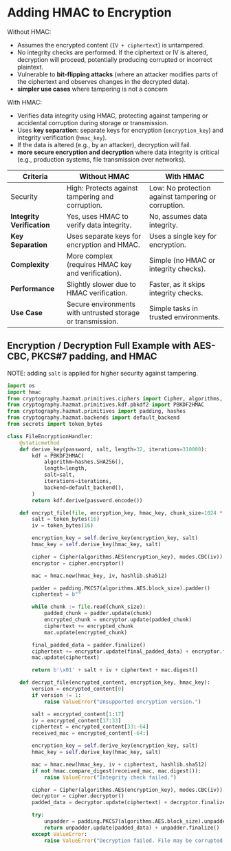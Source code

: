 # Adding HMAC to Encryption

Without HMAC:

* Assumes the encrypted content (`IV + ciphertext`) is untampered.
* No integrity checks are performed. If the ciphertext or IV is altered, decryption will proceed, potentially producing corrupted or incorrect plaintext.
* Vulnerable to **bit-flipping attacks** (where an attacker modifies parts of the ciphertext and observes changes in the decrypted data).
* **simpler use cases** where tampering is not a concern

With HMAC:

* Verifies data integrity using HMAC, protecting against tampering or accidental corruption during storage or transmission.
* Uses **key separation**: separate keys for encryption (`encryption_key`) and integrity verification (`hmac_key`).
* If the data is altered (e.g., by an attacker), decryption will fail.
* **more secure encryption and decryption** where data integrity is critical (e.g., production systems, file transmission over networks).

| Criteria                   | Without HMAC                                                | With HMAC                                           |
| -------------------------- | ----------------------------------------------------------- | --------------------------------------------------- |
| Security                   | High: Protects against tampering and corruption.            | Low: No protection against tampering or corruption. |
| **Integrity Verification** | Yes, uses HMAC to verify data integrity.                    | No, assumes data integrity.                         |
| **Key Separation**         | Uses separate keys for encryption and HMAC.                 | Uses a single key for encryption.                   |
| **Complexity**             | More complex (requires HMAC key and verification).          | Simple (no HMAC or integrity checks).               |
| **Performance**            | Slightly slower due to HMAC verification.                   | Faster, as it skips integrity checks.               |
| **Use Case**               | Secure environments with untrusted storage or transmission. | Simple tasks in trusted environments.               |

## Encryption / Decryption Full Example with AES-CBC, PKCS#7 padding, and HMAC

NOTE: adding `salt` is applied for higher security against tampering.

```python
import os
import hmac
from cryptography.hazmat.primitives.ciphers import Cipher, algorithms, modes
from cryptography.hazmat.primitives.kdf.pbkdf2 import PBKDF2HMAC
from cryptography.hazmat.primitives import padding, hashes
from cryptography.hazmat.backends import default_backend
from secrets import token_bytes

class FileEncryptionHandler:
    @staticmethod
    def derive_key(password, salt, length=32, iterations=310000):
        kdf = PBKDF2HMAC(
            algorithm=hashes.SHA256(),
            length=length,
            salt=salt,
            iterations=iterations,
            backend=default_backend(),
        )
        return kdf.derive(password.encode())

    def encrypt_file(file, encryption_key, hmac_key, chunk_size=1024 * 1024):
        salt = token_bytes(16)
        iv = token_bytes(16)

        encryption_key = self.derive_key(encryption_key, salt)
        hmac_key = self.derive_key(hmac_key, salt)

        cipher = Cipher(algorithms.AES(encryption_key), modes.CBC(iv))
        encryptor = cipher.encryptor()

        mac = hmac.new(hmac_key, iv, hashlib.sha512)

        padder = padding.PKCS7(algorithms.AES.block_size).padder()
        ciphertext = b""

        while chunk := file.read(chunk_size):
            padded_chunk = padder.update(chunk)
            encrypted_chunk = encryptor.update(padded_chunk)
            ciphertext += encrypted_chunk
            mac.update(encrypted_chunk)

        final_padded_data = padder.finalize()
        ciphertext += encryptor.update(final_padded_data) + encryptor.finalize()
        mac.update(ciphertext)

        return b'\x01' + salt + iv + ciphertext + mac.digest()

    def decrypt_file(encrypted_content, encryption_key, hmac_key):
        version = encrypted_content[0]
        if version != 1:
            raise ValueError("Unsupported encryption version.")

        salt = encrypted_content[1:17]
        iv = encrypted_content[17:33]
        ciphertext = encrypted_content[33:-64]
        received_mac = encrypted_content[-64:]

        encryption_key = self.derive_key(encryption_key, salt)
        hmac_key = self.derive_key(hmac_key, salt)

        mac = hmac.new(hmac_key, iv + ciphertext, hashlib.sha512)
        if not hmac.compare_digest(received_mac, mac.digest()):
            raise ValueError("Integrity check failed.")

        cipher = Cipher(algorithms.AES(encryption_key), modes.CBC(iv))
        decryptor = cipher.decryptor()
        padded_data = decryptor.update(ciphertext) + decryptor.finalize()

        try:
            unpadder = padding.PKCS7(algorithms.AES.block_size).unpadder()
            return unpadder.update(padded_data) + unpadder.finalize()
        except ValueError:
            raise ValueError("Decryption failed. File may be corrupted.")
```
